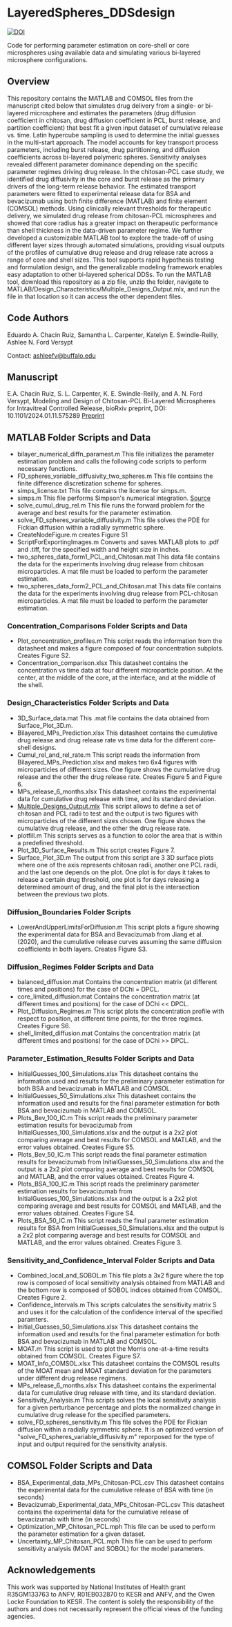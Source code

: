 # LayeredSpheres_DDSdesign
[![DOI](https://zenodo.org/badge/974522428.svg)](https://doi.org/10.5281/zenodo.16614720)

Code for performing parameter estimation on core-shell or core microspheres using available data and simulating various bi-layered microsphere configurations.

## Overview
This repository contains the MATLAB and COMSOL files from the manuscript cited below that simulates drug delivery from a single- or bi-layered microsphere and estimates the parameters (drug diffusion coefficient in chitosan, drug diffusion coefficient in PCL, burst release, and partition coefficient) that best fit a given input dataset of cumulative release vs. time. Latin hypercube sampling is used to determine the initial guesses in the multi-start approach. The model accounts for key transport process parameters, including burst release, drug partitioning, and diffusion coefficients across bi-layered polymeric spheres. Sensitivity analyses revealed different parameter dominance depending on the specific parameter regimes driving drug release. In the chitosan-PCL case study, we identified drug diffusivity in the core and burst release as the primary drivers of the long-term release behavior. The estimated transport parameters were fitted to experimental release data for BSA and bevacizumab using both finite difference (MATLAB) and finite element (COMSOL) methods. Using clinically relevant thresholds for therapeutic delivery, we simulated drug release from chitosan-PCL microspheres and showed that core radius has a greater impact on therapeutic performance than shell thickness in the data-driven parameter regime. We further developed a customizable MATLAB tool to explore the trade-off of using different layer sizes through automated simulations, providing visual outputs of the profiles of cumulative drug release and drug release rate across a range of core and shell sizes. This tool supports rapid hypothesis testing and formulation design, and the generalizable modeling framework enables easy adaptation to other bi-layered spherical DDSs. To run the MATLAB tool, download this repository as a zip file, unzip the folder, navigate to MATLAB/Design_Characteristics/Multiple_Designs_Output.mlx, and run the file in that location so it can access the other dependent files.

## Code Authors
Eduardo A. Chacin Ruiz, Samantha L. Carpenter, Katelyn E. Swindle-Reilly,  Ashlee N. Ford Versypt

Contact: ashleefv@buffalo.edu

## Manuscript
E.A. Chacin Ruiz, S. L. Carpenter, K. E. Swindle-Reilly, and A. N. Ford Versypt, Modeling and Design of Chitosan-PCL Bi-Layered Microspheres for Intravitreal Controlled Release, bioRxiv preprint, DOI: 10.1101/2024.01.11.575289 [Preprint](https://doi.org/10.1101/2024.01.11.575289v3)

## MATLAB Folder Scripts and Data
* bilayer_numerical_diffn_paramest.m This file initializes the parameter estimation problem and calls the following code scripts to perform necessary functions.
* FD_spheres_variable_diffusivity_two_spheres.m This file contains the finite difference discretization scheme for spheres.
* simps_license.txt This file contains the license for simps.m.
* simps.m This file performs Simpson's numerical integration. [Source](https://www.mathworks.com/matlabcentral/fileexchange/25754-simpson-s-rule-for-numerical-integration)
* solve_cumul_drug_rel.m This file runs the forward problem for the average and best results for the parameter estimation.
* solve_FD_spheres_variable_diffusivity.m This file solves the PDE for Fickian diffusion within a radially symmetric sphere.
* CreateNodeFigure.m creates Figure S1
* ScriptForExportingImages.m Converts and saves MATLAB plots to .pdf and .tiff, for the specified width and height size in inches.
* two_spheres_data_form1_PCL_and_Chitosan.mat This data file contains the data for the experiments involving drug release from chitosan microparticles. A mat file must be loaded to perform the parameter estimation.
* two_spheres_data_form2_PCL_and_Chitosan.mat This data file contains the data for the experiments involving drug release from PCL-chitosan microparticles. A mat file must be loaded to perform the parameter estimation.

### Concentration_Comparisons Folder Scripts and Data
* Plot_concentration_profiles.m This script reads the information from the datasheet and makes a figure composed of four concentration subplots. Creates Figure S2.
* Concentration_comparison.xlsx This datasheet contains the concentration vs time data at four different microparticle position. At the center, at the middle of the core, at the interface, and at the middle of the shell.

### Design_Characteristics Folder Scripts and Data
* 3D_Surface_data.mat This .mat file contains the data obtained from Surface_Plot_3D.m.
* Bilayered_MPs_Prediction.xlsx This datasheet contains the cumulative drug release and drug release rate vs time data for the different core-shell designs.
* Cumul_rel_and_rel_rate.m This script reads the information from Bilayered_MPs_Prediction.xlsx and makes two 6x4 figures with microparticles of different sizes. One figure shows the cumulative drug release and the other the drug release rate. Creates Figure 5 and Figure 6.
* MPs_release_6_months.xlsx This datasheet contains the experimental data for cumulative drug release with time, and its standard deviation.
* [Multiple_Designs_Output.mlx](https://github.com/ashleefv/LayeredSpheres_DDSdesign/blob/master/MATLAB/Design_Characteristics/Multiple_Designs_Output.mlx) This script allows to define a set of chitosan and PCL radii to test and the output is two figures with microparticles of the different sizes chosen. One figure shows the cumulative drug release, and the other the drug release rate.
* plotfill.m This scripts serves as a function to color the area that is within a predefined threshold.
* Plot_3D_Surface_Results.m This script creates Figure 7.
* Surface_Plot_3D.m The output from this script are 3 3D surface plots where one of the axis represents chitosan radii, another one PCL radii, and the last one depends on the plot. One plot is for days it takes to release a certain drug threshold, one plot is for days releasing a determined amount of drug, and the final plot is the intersection between the previous two plots.

### Diffusion_Boundaries Folder Scripts
* LowerAndUpperLimitsForDiffusion.m This script plots a figure showing the experimental data for BSA and Bevacizumab from Jiang et al. (2020), and the cumulative release curves assuming the same diffusion coefficients in both layers. Creates Figure S3.

### Diffusion_Regimes Folder Scripts and Data
* balanced_diffusion.mat Contains the concentration matrix (at different times and positions) for the case of DChi = DPCL.
* core_limited_diffusion.mat Contains the concentration matrix (at different times and positions) for the case of DChi << DPCL.
* Plot_Diffusion_Regimes.m This script plots the concentration profile with respect to position, at different time points, for the three regimes. Creates Figure S6.
* shell_limited_diffusion.mat Contains the concentration matrix (at different times and positions) for the case of DChi >> DPCL.

### Parameter_Estimation_Results Folder Scripts and Data
* InitialGuesses_100_Simulations.xlsx This datasheet contains the information used and results for the preliminary parameter estimation for both BSA and bevacizumab in MATLAB and COMSOL.
* InitialGuesses_50_Simulations.xlsx This datasheet contains the information used and results for the final parameter estimation for both BSA and bevacizumab in MATLAB and COMSOL.
* Plots_Bev_100_IC.m This script reads the preliminary parameter estimation results for bevacizumab from InitialGuesses_100_Simulations.xlsx and the output is a 2x2 plot comparing average and best results for COMSOL and MATLAB, and the error values obtained. Creates Figure S5.
* Plots_Bev_50_IC.m This script reads the final parameter estimation results for bevacizumab from InitialGuesses_50_Simulations.xlsx and the output is a 2x2 plot comparing average and best results for COMSOL and MATLAB, and the error values obtained. Creates Figure 4.
* Plots_BSA_100_IC.m This script reads the preliminary parameter estimation results for bevacizumab from InitialGuesses_100_Simulations.xlsx and the output is a 2x2 plot comparing average and best results for COMSOL and MATLAB, and the error values obtained. Creates Figure S4.
* Plots_BSA_50_IC.m This script reads the final parameter estimation results for BSA from InitialGuesses_50_Simulations.xlsx and the output is a 2x2 plot comparing average and best results for COMSOL and MATLAB, and the error values obtained. Creates Figure 3.

### Sensitivity_and_Confidence_Interval Folder Scripts and Data
* Combined_local_and_SOBOL.m This file plots a 3x2 figure where the top row is composed of local sensitivity analysis obtained from MATLAB and the bottom row is composed of SOBOL indices obtained from COMSOL. Creates Figure 2.
* Confidence_Intervals.m This scripts calculates the sensitivity matrix S and uses it for the calculation of the confidence interval of the specified paramters.
* Initial_Guesses_50_Simulations.xlsx This datasheet contains the information used and results for the final parameter estimation for both BSA and bevacizumab in MATLAB and COMSOL.
* MOAT.m This script is used to plot the Morris one-at-a-time results obtained from COMSOL. Creates Figure S7.
* MOAT_Info_COMSOL.xlsx This datasheet contains the COMSOL results of the MOAT mean and MOAT standard deviation for the parameters under different drug release regimens.
* MPs_release_6_months.xlsx This datasheet contains the experimental data for cumulative drug release with time, and its standard deviation.
* Sensitivity_Analysis.m This scripts solves the local sensitivity analysis for a given perturbance percentage and plots the normalized change in cumulative drug release for the specified parameters.
* solve_FD_spheres_sensitivity.m This file solves the PDE for Fickian diffusion within a radially symmetric sphere. It is an optimized version of "solve_FD_spheres_variable_diffusivity.m" reporposed for the type of input and output required for the sensitivity analysis.

## COMSOL Folder Scripts and Data
* BSA_Experimental_data_MPs_Chitosan-PCL.csv This datasheet contains the experimental data for the cumulative release of BSA with time (in seconds)
* Bevacizumab_Experimental_data_MPs_Chitosan-PCL.csv This datasheet contains the experimental data for the cumulative release of bevacizumab with time (in seconds)
* Optimization_MP_Chitosan_PCL.mph This file can be used to perform the parameter estimation for a given dataset.
* Uncertainty_MP_Chitosan_PCL.mph This file can be used to perform sensitivity analysis (MOAT and SOBOL) for the model parameters.

## Acknowledgements
This work was supported by National Institutes of Health grant R35GM133763 to ANFV, R01EB032870 to KESR and ANFV, and the Owen Locke Foundation to KESR. The content is solely the responsibility of the authors and does not necessarily represent the official views of the funding agencies.

